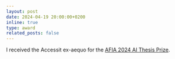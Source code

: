 ```yaml
---
layout: post
date: 2024-04-19 20:00:00+0200
inline: true
type: award
related_posts: false
---
```


I received the Accessit ex-aequo for the [AFIA 2024 AI Thesis Prize](https://afia.asso.fr/le-prix-de-these-afia/).
